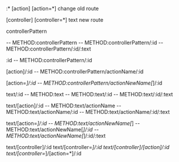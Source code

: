    :*
   [action]
   [action=*]
   change old route

   [controller]
   [controller=*]
   text
   new route

   controllerPattern

  
   -- METHOD:controllerPattern
   -- METHOD:controllerPattern/:id
   -- METHOD:controllerPattern/:id/:text

   :id
   -- METHOD:controllerPattern/:id

   [action]/:id
   -- METHOD:controllerPattern/actionName/:id

   [action=*]/:id
   -- METHOD:controllerPattern/actionNewName[*]/:id

   text/:id
   -- METHOD:text
   -- METHOD:text/:id
   -- METHOD:text/:id/:text

   text/[action]/:id
   -- METHOD:text/actionName
   -- METHOD:text/actionName/:id
   -- METHOD:text/actionName/:id/:text

   text/[action=*]/:id
   -- METHOD:text/actionNewName[*]
   -- METHOD:text/actionNewName[*]/:id
   -- METHOD:text/actionNewName[*]/:id/:text

   text/[controller]/:id
   text/[controller=*]/:id
   text/[controller]/[action]/:id
   text/[controller=*]/[action=*]/:id